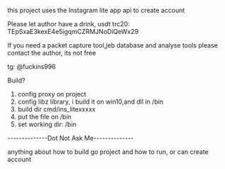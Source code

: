 this project uses the Instagram lite app api to create account

Please let author have a drink, usdt trc20: TEpSxaE3kexE4e5igqmCZRMJNoDiQeWx29

If you need a packet capture tool,jeb database and analyse tools please contact the author, its not free

tg: @fuckins996

Build?
1. config proxy on project
2. config libz library, i build it on win10,and dll in /bin
3. build dir cmd/ins_litexxxxx 
4. put the file on /bin
5. set working dir: /bin


--------------Dot Not Ask Me-------------- 

anything about how to build go project and how to run, or can create account
